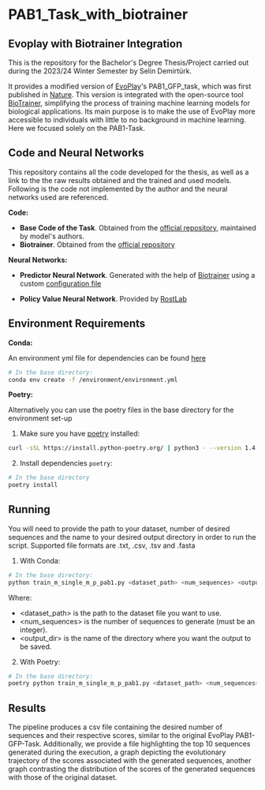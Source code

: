 # PAB1_Task_with_biotrainer

## Evoplay with Biotrainer Integration

This is the repository for the Bachelor's Degree Thesis/Project carried out during the 2023/24 Winter Semester by Selin Demirtürk.

It provides a modified version of [EvoPlay](https://github.com/melobio/EvoPlay)'s PAB1_GFP_task, which was first published in [Nature](https://www.nature.com/articles/s42256-023-00691-9). This version is integrated with the open-source tool [BioTrainer](https://github.com/sacdallago/biotrainer), simplifying the process of training machine learning models for biological applications. Its main purpose is to make the use of EvoPlay more accessible to individuals with little to no background in machine learning. Here we focused solely on the PAB1-Task.

## Code and Neural Networks

This repository contains all the code developed for the thesis, as well as a link to the the raw results obtained and the trained and used models. Following is the code not implemented by the author and the neural networks used are referenced.

**Code:**

* **Base Code of the Task**. Obtained from the [official repository](https://github.com/melobio/EvoPlay/tree/main/code/PAB1_GFP_task), maintained by model's authors.
* **Biotrainer**. Obtained from the [official repository](https://github.com/sacdallago/biotrainer)

**Neural Networks:**

* **Predictor Neural Network**. Generated with the help of [Biotrainer](https://github.com/sacdallago/biotrainer) using a custom [configuration file](https://github.com/selindemirtuerk/BachelorThesis-PAB1_Task_with_biotrainer/blob/main/oracle_training/config.yml)

* **Policy Value Neural Network**. Provided by [RostLab](https://www.cs.cit.tum.de/en/bio/home/)

## Environment Requirements

**Conda:**

An environment yml file for dependencies can be found [here](https://github.com/selindemirtuerk/BachelorThesis-PAB1_Task_with_biotrainer/blob/main/environment/environment.yml)

```bash
# In the base directory:
conda env create -f /environment/environment.yml
```

**Poetry:**

Alternatively you can use the poetry files in the base directory for the environment set-up

1. Make sure you have [poetry](https://python-poetry.org/) installed: 
```bash
curl -sSL https://install.python-poetry.org/ | python3 - --version 1.4.2
```

2. Install dependencies `poetry`:
```bash
# In the base directory
poetry install
```

## Running

You will need to provide the path to your dataset, number of desired sequences and the name to your desired output directory in order to run the script. Supported file formats are .txt, .csv, .tsv and .fasta

1. With Conda:

```bash
# In the base directory:
python train_m_single_m_p_pab1.py <dataset_path> <num_sequences> <output_dir>
```

Where:
- <dataset_path> is the path to the dataset file you want to use.
- <num_sequences> is the number of sequences to generate (must be an integer).
- <output_dir> is the name of the directory where you want the output to be saved.

2. With Poetry:

```bash
# In the base directory:
poetry python train_m_single_m_p_pab1.py <dataset_path> <num_sequences> <output_dir>
```

## Results

The pipeline produces a csv file containing the desired number of sequences and their respective scores, similar to the original EvoPlay PAB1-GFP-Task. Additionally, we provide a file highlighting the top 10 sequences generated during the execution, a graph depicting the evolutionary trajectory of the scores associated with the generated sequences, another graph contrasting the distribution of the scores of the generated sequences with those of the original dataset.

 


